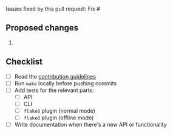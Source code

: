 Issues fixed by this pull request:
Fix #

## Proposed changes

1.

## Checklist

- [ ] Read the [contribution guidelines](https://nitpick.rtfd.io/en/latest/contributing.html)
- [ ] Run `make` locally before pushing commits
- [ ] Add tests for the relevant parts:
  - [ ] API
  - [ ] CLI
  - [ ] `flake8` plugin (normal mode)
  - [ ] `flake8` plugin (offline mode)
- [ ] Write documentation when there's a new API or functionality
